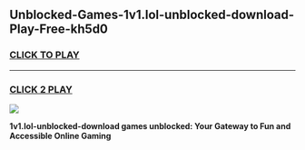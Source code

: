 
## Unblocked-Games-1v1.lol-unblocked-download-Play-Free-kh5d0
<h3>
<a href="https://premium76.site?title=1v1.lol-unblocked-download&ref=18A1">CLICK TO PLAY</a></h3>
<hr>

<h3>
<a href="https://premium76.site?title=1v1.lol-unblocked-download&ref=18A1">CLICK 2 PLAY</a>
  
</h3>

<a href="https://premium76.site?title=1v1.lol-unblocked-download&ref=18A1"><img src="https://clearcache.store/games.png"></a>


**1v1.lol-unblocked-download games unblocked: Your Gateway to Fun and Accessible Online Gaming**
